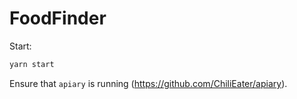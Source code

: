 # FoodFinder

Start:

```sh
yarn start
```

Ensure that `apiary` is running (https://github.com/ChiliEater/apiary).